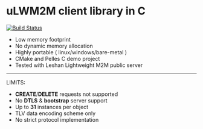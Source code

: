 # uLWM2M client library in C
[![Build Status](https://travis-ci.org/moonglow/ulwm2m.svg?branch=master)](https://travis-ci.org/moonglow/ulwm2m)

* Low memory footprint
* No dynamic memory allocation
* Highly portable ( linux/windows/bare-metal )
* CMake and Pelles C demo project
* Tested with Leshan Lightweight M2M public server
------------
LIMITS:

* **CREATE**/**DELETE** requests not supported
* No **DTLS** & **bootstrap** server support
* Up to **31** instances per object
* TLV data encoding scheme only
* No strict protocol implementation